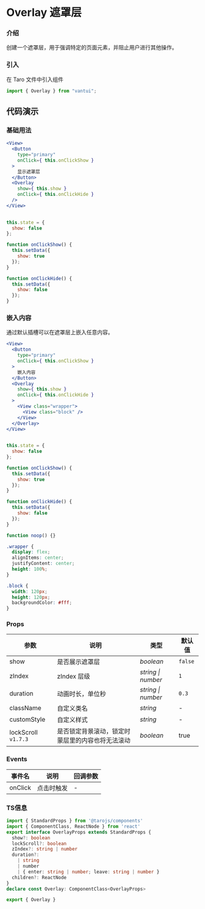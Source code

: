 # Overlay 遮罩层

### 介绍

创建一个遮罩层，用于强调特定的页面元素，并阻止用户进行其他操作。

### 引入

在 Taro 文件中引入组件

```js
import { Overlay } from "vantui"; 
```

## 代码演示

### 基础用法

```jsx
<View>
  <Button
    type="primary"
    onClick={ this.onClickShow }
  >
    显示遮罩层
  </Button>
  <Overlay
    show={ this.show }
    onClick={ this.onClickHide }
  />
</View>
 
```

```js
this.state = {
  show: false
};

function onClickShow() {
  this.setData({
    show: true
  });
}

function onClickHide() {
  this.setData({
    show: false
  });
} 
```

### 嵌入内容

通过默认插槽可以在遮罩层上嵌入任意内容。

```jsx
<View>
  <Button
    type="primary"
    onClick={ this.onClickShow }
  >
    嵌入内容
  </Button>
  <Overlay
    show={ this.show }
    onClick={ this.onClickHide }
  >
    <View class="wrapper">
      <View class="block" />
    </View>
  </Overlay>
</View>
 
```

```js
this.state = {
  show: false
};

function onClickShow() {
  this.setData({
    show: true
  });
}

function onClickHide() {
  this.setData({
    show: false
  });
}

function noop() {} 
```

```css
.wrapper {
  display: flex;
  alignItems: center;
  justifyContent: center;
  height: 100%;
}

.block {
  width: 120px;
  height: 120px;
  backgroundColor: #fff;
}
```

### Props

| 参数 | 说明 | 类型 | 默认值 |
| --- | --- | --- | --- |
| show | 是否展示遮罩层 | _boolean_ | `false` |
| zIndex | zIndex 层级 | _string \| number_ | `1` |
| duration | 动画时长，单位秒 | _string \| number_ | `0.3` |
| className | 自定义类名 | _string_ | - |
| customStyle | 自定义样式 | _string_ | - |
| lockScroll `v1.7.3` | 是否锁定背景滚动，锁定时蒙层里的内容也将无法滚动 | _boolean_ | true |

### Events

| 事件名     | 说明       | 回调参数 |
| ---------- | ---------- | -------- |
| onClick | 点击时触发 | -        |
### TS信息
```ts 
import { StandardProps } from '@tarojs/components'
import { ComponentClass, ReactNode } from 'react'
export interface OverlayProps extends StandardProps {
  show?: boolean
  lockScroll?: boolean
  zIndex?: string | number
  duration?:
    | string
    | number
    | { enter: string | number; leave: string | number }
  children?: ReactNode
}
declare const Overlay: ComponentClass<OverlayProps>

export { Overlay }
```